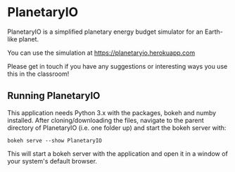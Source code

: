 # PlanetaryIO

PlanetaryIO is a simplified planetary energy budget simulator for an Earth-like planet.  

You can use the simulation at https://planetaryio.herokuapp.com

Please get in touch if  you have any suggestions or interesting ways you use this
in the classroom!

## Running PlanetaryIO

This application needs Python 3.x with the packages, bokeh and numby installed.
After cloning/downloading the files,
navigate to the parent directory of PlanetaryIO (i.e. one folder up) and start the bokeh
server with:

    bokeh serve --show PlanetaryIO

This will start a bokeh server with the application and open it in
a window of your system's default browser.
